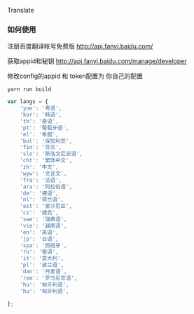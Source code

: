 Translate

### 如何使用

注册百度翻译帐号免费版
http://api.fanyi.baidu.com/

获取appid和秘钥
http://api.fanyi.baidu.com/manage/developer

修改config的appid 和 token配置为 你自己的配置

```shell
yarn run build
```

```javascript
var langs = {
    'yue': '粤语',
    'kor': '韩语',
    'th': '泰语',
    'pt': '葡萄牙语',
    'el': '希腊',
    'bul': '保加利亚',
    'fin': '芬兰',
    'slo': '斯洛文尼亚语',
    'cht': '繁体中文',
    'zh': '中文',
    'wyw': '文言文',
    'fra': '法语',
    'ara': '阿拉伯语',
    'de': '德语',
    'nl': '荷兰语',
    'est': '爱沙尼亚',
    'cs': '捷克',
    'swe': '瑞典语',
    'vie': '越南语',
    'en': '英语',
    'jp': '日语',
    'spa': '西班牙',
    'ru': '俄语',
    'it': '意大利',
    'pl': '波兰语',
    'dan': '丹麦语',
    'rom': '罗马尼亚语',
    'hu': '匈牙利语',
    'hu': '匈牙利语',
    
};
```